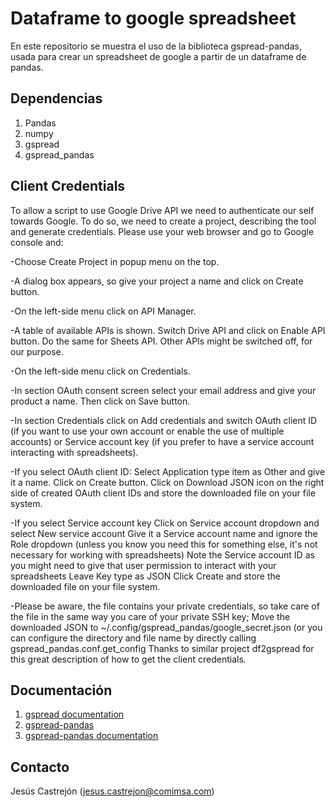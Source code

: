 # Dataframe to google spreadsheet

En este repositorio se muestra el uso de la biblioteca gspread-pandas, usada para crear un spreadsheet de google a partir de un dataframe de pandas.

## Dependencias

1. Pandas
2. numpy
2. gspread
3. gspread_pandas

## Client Credentials

To allow a script to use Google Drive API we need to authenticate our self towards Google. To do so, we need to create a project, describing the tool and generate credentials. Please use your web browser and go to Google console and:

-Choose Create Project in popup menu on the top.

-A dialog box appears, so give your project a name and click on Create button.

-On the left-side menu click on API Manager.

-A table of available APIs is shown. Switch Drive API and click on Enable API button. Do the same for Sheets API. Other APIs might be switched off, for our purpose.

-On the left-side menu click on Credentials.

-In section OAuth consent screen select your email address and give your product a name. Then click on Save button.

-In section Credentials click on Add credentials and switch OAuth client ID (if you want to use your own account or enable the use of multiple accounts) or Service account key (if you prefer to have a service account interacting with spreadsheets).

-If you select OAuth client ID:
Select Application type item as Other and give it a name.
Click on Create button.
Click on Download JSON icon on the right side of created OAuth client IDs and store the downloaded file on your file system.

-If you select Service account key
Click on Service account dropdown and select New service account
Give it a Service account name and ignore the Role dropdown (unless you know you need this for something else, it's not necessary for working with spreadsheets)
Note the Service account ID as you might need to give that user permission to interact with your spreadsheets
Leave Key type as JSON
Click Create and store the downloaded file on your file system.

-Please be aware, the file contains your private credentials, so take care of the file in the same way you care of your private SSH key; Move the downloaded JSON to ~/.config/gspread_pandas/google_secret.json (or you can configure the directory and file name by directly calling gspread_pandas.conf.get_config
Thanks to similar project df2gspread for this great description of how to get the client credentials.

## Documentación

1. [gspread documentation](https://docs.gspread.org/en/latest/)
2. [gspread-pandas](https://github.com/aiguofer/gspread-pandas)
3. [gspread-pandas documentation](https://gspread-pandas.readthedocs.io/en/latest/gspread_pandas.html)


## Contacto

Jesús Castrejón (jesus.castrejon@comimsa.com)

